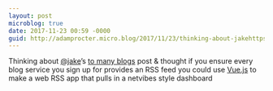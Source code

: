 ```yaml
---
layout: post
microblog: true
date: 2017-11-23 00:59 -0000
guid: http://adamprocter.micro.blog/2017/11/23/thinking-about-jakehttpsmicroblogjakes.html
---
```

Thinking about [@jake](https://micro.blog/jake)’s [to many blogs](https://www.baty.net/2017/on-having-too-many-blogs/) post & thought if you ensure every blog service you sign up for provides an RSS feed you could use [Vue.js](http://vuejs.org) to make a web RSS app that pulls in a netvibes style dashboard
